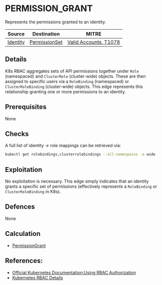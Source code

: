 # PERMISSION_GRANT

Represents the permissions granted to an identity.

| Source                                    | Destination                           | MITRE                            |
| ----------------------------------------- | ------------------------------------- |----------------------------------|
| [Identity](../vertices/IDENTITY.md) | [PermissionSet](../vertices/PERMISSIONSET.md) | [Valid Accounts, T1078](https://attack.mitre.org/techniques/T1078/) |

## Details

K8s RBAC aggregates sets of API permissions together under `Role` (namespaced) and `ClusterRole` (cluster-wide) objects. These are then assigned to specific users via a `RoleBinding` (namespaced) or `ClusterRoleBinding` (cluster-wide) objects. This edge represents this relationship granting one or more permissions to an identity.

## Prerequisites

None

## Checks

A full list of identity → role mappings can be retrieved via:

```bash
kubectl get rolebindings,clusterrolebindings --all-namespaces -o wide  
```

## Exploitation

No exploitation is necessary. This edge simply indicates that an identity grants a specific set of permissions (effectively represents a `RoleBinding` or `ClusterRoleBinding` in K8s).

## Defences

None

## Calculation

+ [PermissionGrant](../../pkg/kubehound/graph/edge/permission_grant.go)

## References:

+ [Official Kubernetes Documentation:Using RBAC Authorization](https://kubernetes.io/docs/reference/access-authn-authz/rbac/#rolebinding-and-clusterrolebinding)
+ [Kubernetes RBAC Details](https://octopus.com/blog/k8s-rbac-roles-and-bindings)

